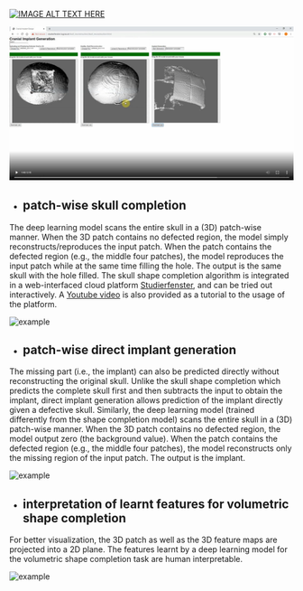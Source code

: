 [![IMAGE ALT TEXT HERE](https://img.youtube.com/vi/YOUTUBE_VIDEO_ID_HERE/0.jpg)](https://www.youtube.com/watch?v=pt-jw8nXzgs&feature=youtu.be)

[![Everything Is AWESOME](https://github.com/Jianningli/MIA/blob/add-license-1/images/youtube.PNG)](https://www.youtube.com/watch?v=pt-jw8nXzgs&feature=youtu.be "Everything Is AWESOME")

* ## patch-wise skull completion
The deep learning model scans the entire skull in a (3D) patch-wise manner. When the 3D patch contains no defected region, the model simply reconstructs/reproduces the input patch. When the patch contains the defected region (e.g., the middle four patches), the model reproduces the input patch while at the same time filling the hole. The output is the same skull with the hole filled. The skull shape completion algorithm is integrated in a web-interfaced cloud platform [Studierfenster](http://studierfenster.tugraz.at/), and can be tried out interactively. A [Youtube video](https://www.youtube.com/watch?v=pt-jw8nXzgs&feature=youtu.be) is also provided as a tutorial to the usage of the platform. 

![example](https://github.com/li-jianning/patch-based-skull-completion/blob/master/images/patch-wise.gif)


* ## patch-wise direct implant generation
The missing part (i.e., the implant) can also be predicted directly without reconstructing the original skull. Unlike the skull shape  completion which predicts the complete skull first and then subtracts the input to obtain the implant, direct implant generation allows prediction of the implant directly given a defective skull. Similarly, the deep learning model (trained differently from the shape completion model) scans the entire skull in a (3D) patch-wise manner. When the 3D patch contains no defected region, the model output zero (the background value). When the patch contains the defected region (e.g., the middle four patches), the model reconstructs only the missing region of the input patch. The output is the implant. 
  
![example](https://github.com/li-jianning/patch-based-skull-completion/blob/master/images/patch-wise-implant.gif)


* ## interpretation of learnt features for volumetric shape completion
For better visualization, the 3D patch as well as the 3D feature maps are projected into a 2D plane. The features learnt by a deep learning model for the volumetric shape completion task are human interpretable. 

![example](https://github.com/li-jianning/patch-based-skull-completion/blob/master/images/features.png)
